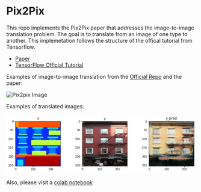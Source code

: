 # Pix2Pix

This repo implements the Pix2Pix paper that addresses the image-to-image translation problem. The goal is to translate from an image of one type to another. This implemetation follows the structure of the offical tutorial from Tensorflow.

+ [Paper](https://arxiv.org/pdf/1611.07004.pdf)
+ [TensorFlow Official Tutorial](https://www.tensorflow.org/tutorials/generative/pix2pix)

Examples of image-to-image translation from the [Official Repo](https://github.com/junyanz/pytorch-CycleGAN-and-pix2pix) and the paper:     
           
![Pix2pix Image](https://camo.githubusercontent.com/c10e6bc28b817a8741c2611e685eec2f6e2634587227699290dece8dd7e13d0c/68747470733a2f2f7068696c6c6970692e6769746875622e696f2f706978327069782f696d616765732f7465617365725f76332e706e67)

Examples of translated images:
          
![Translated Image](https://github.com/huythong267/Pix2Pix_tensorflow_keras/blob/main/Pix2Pix.png)

Also, please visit a [colab notebook](https://colab.research.google.com/drive/16Jq85vIXlLFITbaSsMIR1o8BwVs1F-z2#scrollTo=fheQE_c8309a) 

